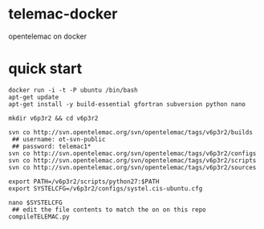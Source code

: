 # telemac-docker
opentelemac on docker

# quick start
    docker run -i -t -P ubuntu /bin/bash
    apt-get update
    apt-get install -y build-essential gfortran subversion python nano
    
    mkdir v6p3r2 && cd v6p3r2
    
    svn co http://svn.opentelemac.org/svn/opentelemac/tags/v6p3r2/builds
     ## username: ot-svn-public
     ## password: telemac1*
    svn co http://svn.opentelemac.org/svn/opentelemac/tags/v6p3r2/configs
    svn co http://svn.opentelemac.org/svn/opentelemac/tags/v6p3r2/scripts
    svn co http://svn.opentelemac.org/svn/opentelemac/tags/v6p3r2/sources
    
    export PATH=/v6p3r2/scripts/python27:$PATH
    export SYSTELCFG=/v6p3r2/configs/systel.cis-ubuntu.cfg
    
    nano $SYSTELCFG
     ## edit the file contents to match the on on this repo
    compileTELEMAC.py
    
